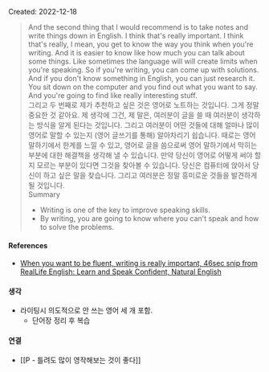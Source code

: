 Created: 2022-12-18

>And the second thing that I would recommend is to take notes and write things down in English. I think that's really important. I think that's really, I mean, you get to know the way you think when you're writing. And it is easier to know like how much you can talk about some things. Like sometimes the language will will create limits when you're speaking. So if you're writing, you can come up with solutions. And if you don't know something in English, you can just research it. You sit down on the computer and you find out what you want to say. And you're going to find like really interesting stuff.
><br>
>그리고 두 번째로 제가 추천하고 싶은 것은 영어로 노트하는 것입니다. 그게 정말 중요한 것 같아요. 제 생각에 그건, 제 말은, 여러분이 글을 쓸 때 여러분이 생각하는 방식을 알게 된다는 것입니다. 그리고 여러분이 어떤 것들에 대해 얼마나 많이 영어로 말할 수 있는지 (영어 글쓰기를 통해) 알아차리기 쉽습니다. 때로는 영어 말하기에서 한계를 느낄 수 있고, 영어로 글을 씀으로써 영어 말하기에서 막히는 부분에 대한 해결책을 생각해 낼 수 있습니다. 만약 당신이 영어로 어떻게 써야 할지 모르는 부분이 있다면 그것을 찾아볼 수 있습니다. 당신은 컴퓨터에 앉아서 당신이 하고 싶은 말을 찾습니다. 그리고 여러분은 정말 흥미로운 것들을 발견하게 될 것입니다.
><br>
>Summary
> - Writing is one of the key to improve speaking skills.
> - By writing, you are going to know where you can't speak and how to solve the problems.

#### References
- [When you want to be fluent, writing is really important, 46sec snip from RealLife English: Learn and Speak Confident, Natural English](https://share.snipd.com/snip/484fba32-01fd-40e1-8677-554d71a00f20)

#### 생각
- 라이팅시 의도적으로 안 쓰는 영어 세 개 포함. 
    - 단어장 정리 후 복습

#### 연결
- [[P - 틀려도 많이 영작해보는 것이 좋다]]
